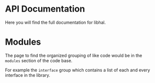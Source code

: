 # API Documentation

Here you will find the full documentation for libhal.

# Modules

The page to find the organized grouping of like code would be in the `modules`
section of the code base.

For example the `interface` group which contains a list of each and every
interface in the library.